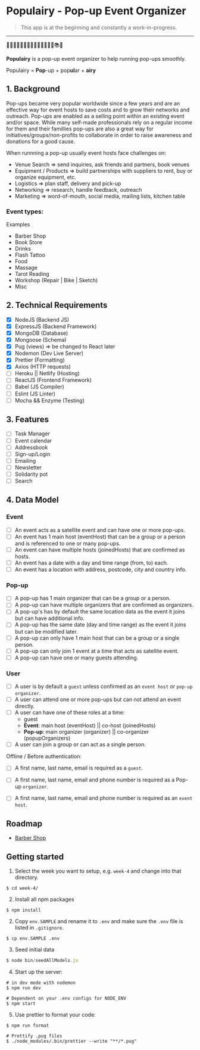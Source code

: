 # Populairy - Pop-up Event Organizer


> This app is at the beginning and constantly a work-in-progress.

---

🍿🥒🍅🥕🥮🍕🍰🥤🥢🥣🍱🌮🥐🥂📚🍵

**Populairy** is a pop-up event organizer to help running pop-ups smoothly.

Populairy = **Pop**-up + pop**ul**ar + **airy**

## 1. Background

Pop-ups became very popular worldwide since a few years and are an effective way for event hosts to save costs and to grow their networks and outreach. Pop-ups are enabled as a selling point within an existing event and/or space. While many self-made professionals rely on a regular income for them and their famillies pop-ups are also a great way for initiatives/groups/non-profits to collaborate in order to raise awareness and donations for a good cause.

When runnning a pop-up usually event hosts face challenges on:

- Venue Search => send inquiries, ask friends and partners, book venues
- Equipment / Products => build partnerships with suppliers to rent, buy or organize equipment, etc.
- Logistics => plan staff, delivery and pick-up
- Networking => research, handle feedback, outreach
- Marketing => word-of-mouth, social media, mailing lists, kitchen table

### Event types:

Examples

- Barber Shop
- Book Store
- Drinks
- Flash Tattoo
- Food
- Massage
- Tarot Reading
- Workshop (Repair | Bike | Sketch)
- Misc

## 2. Technical Requirements

- [x] NodeJS (Backend JS)
- [x] ExpressJS (Backend Framework)
- [x] MongoDB (Database)
- [x] Mongoose (Schema)
- [x] Pug (views) => be changed to React later
- [x] Nodemon (Dev Live Server)
- [x] Prettier (Formatting)
- [x] Axios (HTTP requests)
- [ ] Heroku || Netlify (Hosting)
- [ ] ReactJS (Frontend Framework)
- [ ] Babel (JS Compiler)
- [ ] Eslint (JS Linter)
- [ ] Mocha && Enzyme (Testing)

## 3. Features

- [ ] Task Manager
- [ ] Event calendar
- [ ] Addressbook
- [ ] Sign-up/Login
- [ ] Emailing
- [ ] Newsletter
- [ ] Solidarity pot
- [ ] Search

## 4. Data Model

### Event

- [ ] An event acts as a satellite event and can have one or more pop-ups.
- [ ] An event has 1 main host (eventHost) that can be a group or a person and is referenced to one or many pop-ups.
- [ ] An event can have multiple hosts (joinedHosts) that are confirmed as hosts.
- [ ] An event has a date with a day and time range (from, to) each.
- [ ] An event has a location with address, postcode, city and country info.

### Pop-up

- [ ] A pop-up has 1 main organizer that can be a group or a person.
- [ ] A pop-up can have multiple organizers that are confirmed as organizers.
- [ ] A pop-up's has by default the same location data as the event it joins but can have additional info.
- [ ] A pop-up has the same date (day and time range) as the event it joins but can be modified later.
- [ ] A pop-up can only have 1 main host that can be a group or a single person.
- [ ] A pop-up can only join 1 event at a time that acts as satellite event.
- [ ] A pop-up can have one or many guests attending.

### User

- [ ] A user is by default a `guest` unless confirmed as an `event host` or `pop-up organizer`.
- [ ] A user can attend one or more pop-ups but can not attend an event directly.
- [ ] A user can have one of these roles at a time:
	- guest
	- **Event**: main host (eventHost) || co-host (joinedHosts)
	- **Pop-up**: main organizer (organizer) || co-organizer (popupOrganizers)
- [ ] A user can join a group or can act as a single person.

Offline / Before authentication:
- [ ] A first name, last name, email is required as a `guest`.
- [ ] A first name, last name, email and phone number is required as a Pop-up `organizer`.
- [ ] A first name, last name, email and phone number is required as an `event host`.


## Roadmap

- [Barber Shop](docs/BARBERSHOP.md)

## Getting started

1. Select the week you want to setup, e.g. `week-4` and change into that directory.

```shell
$ cd week-4/
```

2. Install all npm packages

```shell
$ npm install
```

2. Copy `env.SAMPLE` and rename it to `.env` and make sure the `.env` file is listed in `.gitignore`.

```shell
$ cp env.SAMPLE .env
```

3. Seed initial data

```js
$ node bin/seedAllModels.js
```

4. Start up the server:

```shell
# in dev mode with nodemon
$ npm run dev

# Dependent on your .env configs for NODE_ENV
$ npm start
```

5. Use prettier to format your code:

```shell
$ npm run format

# Prettify .pug files
$ ./node_modules/.bin/prettier --write "**/*.pug"
```